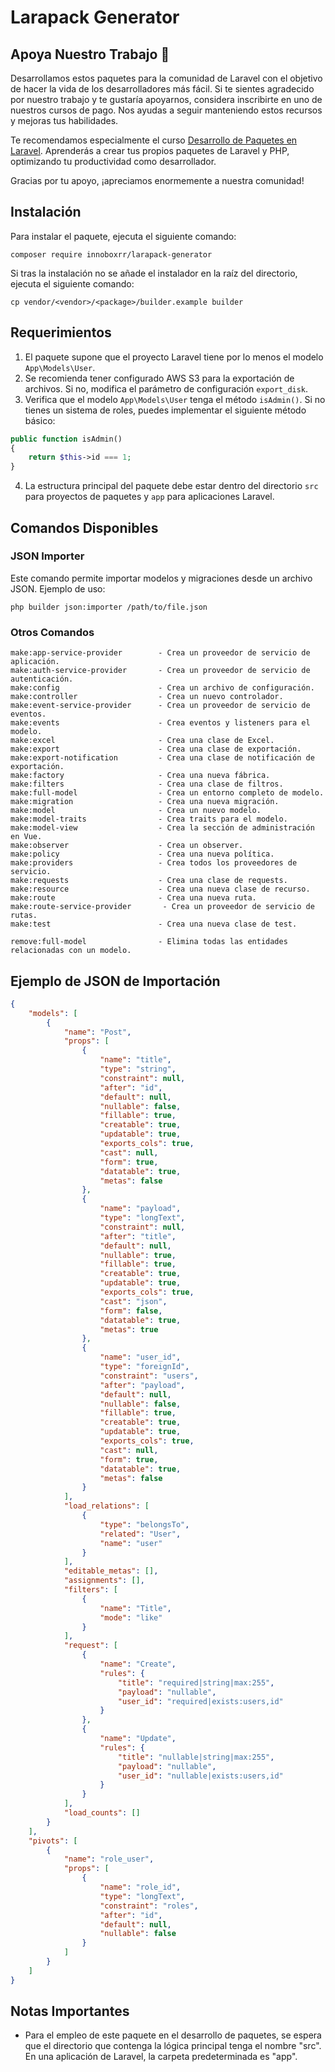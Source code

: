 
# Larapack Generator

## Apoya Nuestro Trabajo 🙌

Desarrollamos estos paquetes para la comunidad de Laravel con el objetivo de hacer la vida de los desarrolladores más fácil. Si te sientes agradecido por nuestro trabajo y te gustaría apoyarnos, considera inscribirte en uno de nuestros cursos de pago. Nos ayudas a seguir manteniendo estos recursos y mejoras tus habilidades.

Te recomendamos especialmente el curso [Desarrollo de Paquetes en Laravel](https://laravelers.com/course/275). Aprenderás a crear tus propios paquetes de Laravel y PHP, optimizando tu productividad como desarrollador.

Gracias por tu apoyo, ¡apreciamos enormemente a nuestra comunidad!

## Instalación

Para instalar el paquete, ejecuta el siguiente comando:

```
composer require innoboxrr/larapack-generator
```

Si tras la instalación no se añade el instalador en la raíz del directorio, ejecuta el siguiente comando:

```
cp vendor/<vendor>/<package>/builder.example builder
```

## Requerimientos

1. El paquete supone que el proyecto Laravel tiene por lo menos el modelo `App\Models\User`.
2. Se recomienda tener configurado AWS S3 para la exportación de archivos. Si no, modifica el parámetro de configuración `export_disk`.
3. Verifica que el modelo `App\Models\User` tenga el método `isAdmin()`. Si no tienes un sistema de roles, puedes implementar el siguiente método básico:

```php
public function isAdmin()
{
    return $this->id === 1;
}
```

4. La estructura principal del paquete debe estar dentro del directorio `src` para proyectos de paquetes y `app` para aplicaciones Laravel.

## Comandos Disponibles

### JSON Importer

Este comando permite importar modelos y migraciones desde un archivo JSON. Ejemplo de uso:

```
php builder json:importer /path/to/file.json
```

### Otros Comandos

```
make:app-service-provider        - Crea un proveedor de servicio de aplicación.
make:auth-service-provider       - Crea un proveedor de servicio de autenticación.
make:config                      - Crea un archivo de configuración.
make:controller                  - Crea un nuevo controlador.
make:event-service-provider      - Crea un proveedor de servicio de eventos.
make:events                      - Crea eventos y listeners para el modelo.
make:excel                       - Crea una clase de Excel.
make:export                      - Crea una clase de exportación.
make:export-notification         - Crea una clase de notificación de exportación.
make:factory                     - Crea una nueva fábrica.
make:filters                     - Crea una clase de filtros.
make:full-model                  - Crea un entorno completo de modelo.
make:migration                   - Crea una nueva migración.
make:model                       - Crea un nuevo modelo.
make:model-traits                - Crea traits para el modelo.
make:model-view                  - Crea la sección de administración en Vue.
make:observer                    - Crea un observer.
make:policy                      - Crea una nueva política.
make:providers                   - Crea todos los proveedores de servicio.
make:requests                    - Crea una clase de requests.
make:resource                    - Crea una nueva clase de recurso.
make:route                       - Crea una nueva ruta.
make:route-service-provider       - Crea un proveedor de servicio de rutas.
make:test                        - Crea una nueva clase de test.

remove:full-model                - Elimina todas las entidades relacionadas con un modelo.
```

## Ejemplo de JSON de Importación

```json
{
    "models": [
        {
            "name": "Post",
            "props": [
                {
                    "name": "title",
                    "type": "string",
                    "constraint": null,
                    "after": "id",
                    "default": null,
                    "nullable": false,
                    "fillable": true,
                    "creatable": true,
                    "updatable": true,
                    "exports_cols": true,
                    "cast": null,
                    "form": true,
                    "datatable": true,
                    "metas": false
                },
                {
                    "name": "payload",
                    "type": "longText",
                    "constraint": null,
                    "after": "title",
                    "default": null,
                    "nullable": true,
                    "fillable": true,
                    "creatable": true,
                    "updatable": true,
                    "exports_cols": true,
                    "cast": "json",
                    "form": false,
                    "datatable": true,
                    "metas": true
                },
                {
                    "name": "user_id",
                    "type": "foreignId",
                    "constraint": "users",
                    "after": "payload",
                    "default": null,
                    "nullable": false,
                    "fillable": true,
                    "creatable": true,
                    "updatable": true,
                    "exports_cols": true,
                    "cast": null,
                    "form": true,
                    "datatable": true,
                    "metas": false
                }
            ],
            "load_relations": [
                {
                    "type": "belongsTo",
                    "related": "User",
                    "name": "user"
                }
            ],
            "editable_metas": [],
            "assignments": [],
            "filters": [
                {
                    "name": "Title",
                    "mode": "like"
                }
            ],
            "request": [
                {
                    "name": "Create",
                    "rules": {
                        "title": "required|string|max:255",
                        "payload": "nullable",
                        "user_id": "required|exists:users,id"
                    }
                },
                {
                    "name": "Update",
                    "rules": {
                        "title": "nullable|string|max:255",
                        "payload": "nullable",
                        "user_id": "nullable|exists:users,id"
                    }
                }
            ],
            "load_counts": []
        }
    ],
    "pivots": [
        {
            "name": "role_user",
            "props": [
                {
                    "name": "role_id",
                    "type": "longText",
                    "constraint": "roles",
                    "after": "id",
                    "default": null,
                    "nullable": false
                }
            ]
        }
    ]
}
```

## Notas Importantes

- Para el empleo de este paquete en el desarrollo de paquetes, se espera que el directorio que contenga la lógica principal tenga el nombre "src". En una aplicación de Laravel, la carpeta predeterminada es "app".
